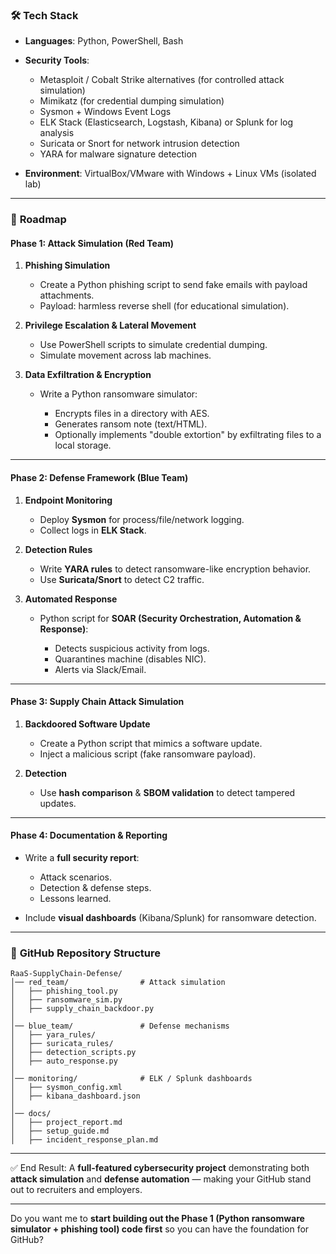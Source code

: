 ### 🛠 **Tech Stack**

* **Languages**: Python, PowerShell, Bash
* **Security Tools**:

  * Metasploit / Cobalt Strike alternatives (for controlled attack simulation)
  * Mimikatz (for credential dumping simulation)
  * Sysmon + Windows Event Logs
  * ELK Stack (Elasticsearch, Logstash, Kibana) or Splunk for log analysis
  * Suricata or Snort for network intrusion detection
  * YARA for malware signature detection
* **Environment**: VirtualBox/VMware with Windows + Linux VMs (isolated lab)

---

### 📌 **Roadmap**

#### **Phase 1: Attack Simulation (Red Team)**

1. **Phishing Simulation**

   * Create a Python phishing script to send fake emails with payload attachments.
   * Payload: harmless reverse shell (for educational simulation).

2. **Privilege Escalation & Lateral Movement**

   * Use PowerShell scripts to simulate credential dumping.
   * Simulate movement across lab machines.

3. **Data Exfiltration & Encryption**

   * Write a Python ransomware simulator:

     * Encrypts files in a directory with AES.
     * Generates ransom note (text/HTML).
     * Optionally implements "double extortion" by exfiltrating files to a local storage.

---

#### **Phase 2: Defense Framework (Blue Team)**

1. **Endpoint Monitoring**

   * Deploy **Sysmon** for process/file/network logging.
   * Collect logs in **ELK Stack**.

2. **Detection Rules**

   * Write **YARA rules** to detect ransomware-like encryption behavior.
   * Use **Suricata/Snort** to detect C2 traffic.

3. **Automated Response**

   * Python script for **SOAR (Security Orchestration, Automation & Response)**:

     * Detects suspicious activity from logs.
     * Quarantines machine (disables NIC).
     * Alerts via Slack/Email.

---

#### **Phase 3: Supply Chain Attack Simulation**

1. **Backdoored Software Update**

   * Create a Python script that mimics a software update.
   * Inject a malicious script (fake ransomware payload).

2. **Detection**

   * Use **hash comparison** & **SBOM validation** to detect tampered updates.

---

#### **Phase 4: Documentation & Reporting**

* Write a **full security report**:

  * Attack scenarios.
  * Detection & defense steps.
  * Lessons learned.
* Include **visual dashboards** (Kibana/Splunk) for ransomware detection.

---

### 📂 **GitHub Repository Structure**

```
RaaS-SupplyChain-Defense/
│── red_team/                # Attack simulation
│   ├── phishing_tool.py
│   ├── ransomware_sim.py
│   ├── supply_chain_backdoor.py
│
│── blue_team/               # Defense mechanisms
│   ├── yara_rules/
│   ├── suricata_rules/
│   ├── detection_scripts.py
│   ├── auto_response.py
│
│── monitoring/              # ELK / Splunk dashboards
│   ├── sysmon_config.xml
│   ├── kibana_dashboard.json
│
│── docs/
│   ├── project_report.md
│   ├── setup_guide.md
│   ├── incident_response_plan.md
```

---

✅ End Result:
A **full-featured cybersecurity project** demonstrating both **attack simulation** and **defense automation** — making your GitHub stand out to recruiters and employers.

---

Do you want me to **start building out the Phase 1 (Python ransomware simulator + phishing tool) code first** so you can have the foundation for GitHub?
